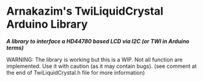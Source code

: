 # Arnakazim's TwiLiquidCrystal Arduino Library

___A library to interface a HD44780 based LCD via I2C (or TWI in Arduino terms)___

WARNING: The library is working but this is a WIP. Not all function are implemented. Use it with caution (as it may contain bugs). (see comment at the end of TwiLiquidCrystal.h file for more information)
